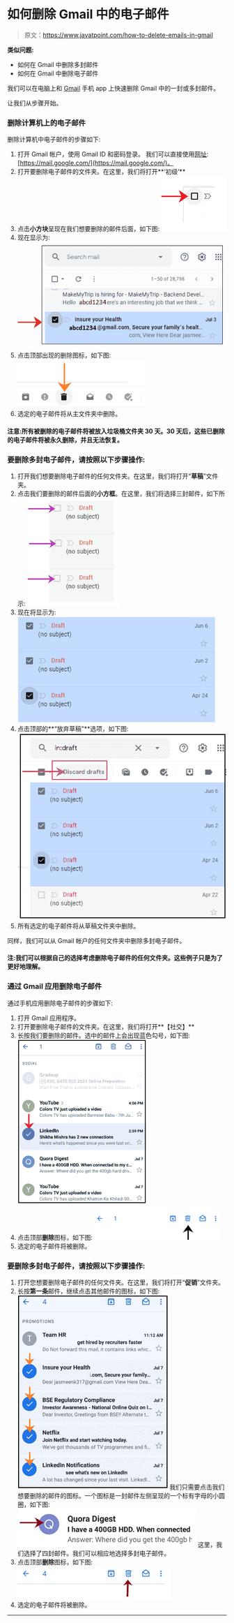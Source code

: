 # 如何删除 Gmail 中的电子邮件

> 原文：<https://www.javatpoint.com/how-to-delete-emails-in-gmail>

**类似问题:**

*   如何在 Gmail 中删除多封邮件
*   如何在 Gmail 中删除电子邮件

我们可以在电脑上和 [Gmail](gmail) 手机 app 上快速删除 Gmail 中的一封或多封邮件。

让我们从步骤开始。

### 删除计算机上的电子邮件

删除计算机中电子邮件的步骤如下:

1.  打开 Gmail 帐户，使用 Gmail ID 和密码登录。
    我们可以直接使用[网址](https://www.javatpoint.com/url-full-form):[https://mail.google.com/](https://mail.google.com/)。
2.  打开要删除电子邮件的文件夹。在这里，我们将打开**‘初级’**
3.  点击**小方块**呈现在我们想要删除的邮件后面，如下图:
    ![How to delete emails in Gmail](img/373ca2fe079b12c1e86bfef8290c75d7.png)
4.  现在显示为:
    ![How to delete emails in Gmail](img/15de0db7d9696cba9f4f79b78938d3d2.png)
5.  点击顶部出现的删除图标，如下图:
    ![How to delete emails in Gmail](img/37d864bc143248562ad12299c162ae5b.png)
6.  选定的电子邮件将从主文件夹中删除。

#### 注意:所有被删除的电子邮件将被放入垃圾桶文件夹 30 天。30 天后，这些已删除的电子邮件将被永久删除，并且无法恢复。

### 要删除多封电子邮件，请按照以下步骤操作:

1.  打开我们想要删除电子邮件的任何文件夹。在这里，我们将打开“**草稿**”文件夹。
2.  点击我们要删除的邮件后面的**小方框**。在这里，我们将选择三封邮件，如下所示:
    ![How to delete emails in Gmail](img/e3740f7cd6c346f543d31c0bf007051e.png)
3.  现在将显示为:
    ![How to delete emails in Gmail](img/20a39886f6722dd30e43dc6b5ab87edb.png)
4.  点击顶部的**“放弃草稿”**选项，如下图:
    ![How to delete emails in Gmail](img/b47babf243aea02cb437a55f2030c2a0.png)
5.  所有选定的电子邮件将从草稿文件夹中删除。

同样，我们可以从 Gmail 帐户的任何文件夹中删除多封电子邮件。

#### 注:我们可以根据自己的选择考虑删除电子邮件的任何文件夹。这些例子只是为了更好地理解。

### 通过 Gmail 应用删除电子邮件

通过手机应用删除电子邮件的步骤如下:

1.  打开 Gmail 应用程序。
2.  打开要删除电子邮件的文件夹。在这里，我们将打开**【社交】**
3.  长按我们要删除的邮件。选中的邮件上会出现蓝色勾号，如下图:
    ![How to delete emails in Gmail](img/202a34e6ef07b9fce606bc76dc93d196.png)
4.  点击顶部**删除**图标，如下图:
    ![How to delete emails in Gmail](img/dd214eb318378578d1c7105bd1359746.png)
5.  选定的电子邮件将被删除。

### 要删除多封电子邮件，请按照以下步骤操作:

1.  打开您想要删除电子邮件的任何文件夹。在这里，我们将打开“**促销**”文件夹。
2.  长按**第一条**邮件，继续点击其他邮件的图标，如下图:
    ![How to delete emails in Gmail](img/82b57db2e2fd6ac103dcb3778b8468ed.png)
    我们只需要点击我们想要删除的邮件的图标。一个图标是一封邮件左侧呈现的一个标有字母的小圆圈，如下图:
    ![How to delete emails in Gmail](img/49eba477a70db9af160711ac19eeadea.png)
    这里，我们选择了四封邮件。我们可以相应地选择多封电子邮件。
3.  点击顶部**删除**图标，如下图:
    ![How to delete emails in Gmail](img/e817745ba3a56ed79894cc9661d0e65c.png)
4.  选定的电子邮件将被删除。

* * *
